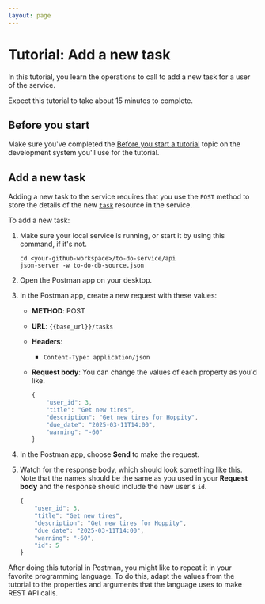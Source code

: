 ```yaml
---
layout: page
---
```


# Tutorial: Add a new task

In this tutorial, you learn the operations to call to
add a new task for a user of the service.

Expect this tutorial to take about 15 minutes to complete.

## Before you start

Make sure you've completed the [Before you start a tutorial](../before-you-start-a-tutorial.md) topic on the development system you'll use for the tutorial.

## Add a new task

Adding a new task to the service requires that you use the `POST` method to store the details of the new [`task`](../api/task.md) resource in the service.

To add a new task:

1. Make sure your local service is running, or start it by using this command, if it's not.

    ```shell
    cd <your-github-workspace>/to-do-service/api
    json-server -w to-do-db-source.json
    ```

1. Open the Postman app on your desktop.
1. In the Postman app, create a new request with these values:
    * **METHOD**: POST
    * **URL**: `{{base_url}}/tasks`
    * **Headers**:
        * `Content-Type: application/json`
    * **Request body**:
        You can change the values of each property as you'd like.

        ```js
        {
            "user_id": 3,
            "title": "Get new tires",
            "description": "Get new tires for Hoppity",
            "due_date": "2025-03-11T14:00",
            "warning": "-60"
        }
        ```

1. In the Postman app, choose **Send** to make the request.
1. Watch for the response body, which should look something like this. Note that the names should be the same as you used in your **Request body** and the response should include the new user's `id`.

    ```js
    {
        "user_id": 3,
        "title": "Get new tires",
        "description": "Get new tires for Hoppity",
        "due_date": "2025-03-11T14:00",
        "warning": "-60",
        "id": 5
    }
    ```

After doing this tutorial in Postman, you might like to repeat it in
your favorite programming language. To do this, adapt the values from
the tutorial to the properties and arguments that the language uses to
make REST API calls.

